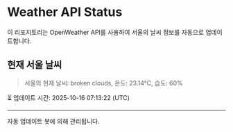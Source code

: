 
# Weather API Status

이 리포지토리는 OpenWeather API를 사용하여 서울의 날씨 정보를 자동으로 업데이트합니다.

## 현재 서울 날씨
> 서울의 현재 날씨: broken clouds, 온도: 23.14°C, 습도: 60%

⏳ 업데이트 시간: 2025-10-16 07:13:22 (UTC)

---
자동 업데이트 봇에 의해 관리됩니다.
